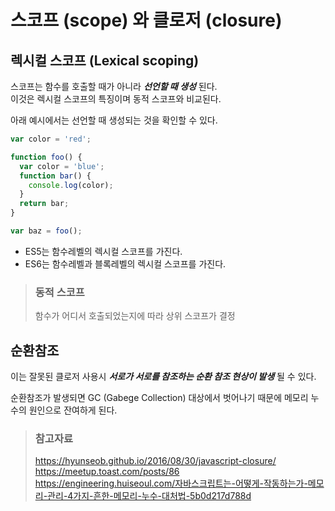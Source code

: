 # 스코프 (scope) 와 클로저 (closure)

## 렉시컬 스코프 (Lexical scoping)

스코프는 함수를 호출할 때가 아니라 _**선언할 때 생성**_ 된다.  
이것은 렉시컬 스코프의 특징이며 동적 스코프와 비교된다.

아래 예시에서는 선언할 때 생성되는 것을 확인할 수 있다.

```javascript
var color = 'red';

function foo() {
  var color = 'blue';
  function bar() {
    console.log(color);
  }
  return bar;
}

var baz = foo();
```

* ES5는 함수레벨의 렉시컬 스코프를 가진다.
* ES6는 함수레벨과 블록레벨의 렉시컬 스코프를 가진다.

> ### 동적 스코프
> 함수가 어디서 호출되었는지에 따라 상위 스코프가 결정

## 순환참조

이는 잘못된 클로저 사용시 _**서로가 서로를 참조하는 순환 참조 현상이 발생**_ 될 수 있다.

순환참조가 발생되면 GC (Gabege Collection) 대상에서 벗어나기 때문에 메모리 누수의 원인으로 잔여하게 된다.

> ### 참고자료
> <https://hyunseob.github.io/2016/08/30/javascript-closure/>  
> <https://meetup.toast.com/posts/86>  
> <https://engineering.huiseoul.com/자바스크립트는-어떻게-작동하는가-메모리-관리-4가지-흔한-메모리-누수-대처법-5b0d217d788d>